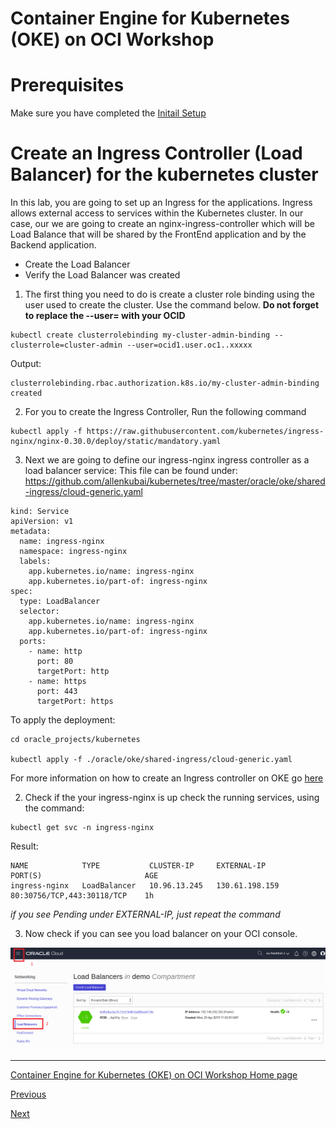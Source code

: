 # Container Engine for Kubernetes (OKE) on OCI Workshop #

# Prerequisites
Make sure you have completed the [Initail Setup](initial.setup.OKE2.md)

# Create an Ingress Controller (Load Balancer) for the kubernetes cluster #
In this lab, you are going to set up an Ingress for the applications. Ingress allows external access to services within the Kubernetes cluster. In our case, our we are going to create an nginx-ingress-controller which will be Load Balance that will be shared by the FrontEnd application and by the Backend application.

+ Create the Load Balancer
+ Verify the Load Balancer was created

1. The first thing you need to do is create a cluster role binding using the user used to create the cluster. Use the command below. **Do not forget to replace the --user= with your OCID**

```
kubectl create clusterrolebinding my-cluster-admin-binding --clusterrole=cluster-admin --user=ocid1.user.oc1..xxxxx
```
Output:
```
clusterrolebinding.rbac.authorization.k8s.io/my-cluster-admin-binding created
```

2. For you to create the Ingress Controller, Run the following command

```
kubectl apply -f https://raw.githubusercontent.com/kubernetes/ingress-nginx/nginx-0.30.0/deploy/static/mandatory.yaml

```

3. Next we are going to define our ingress-nginx ingress controller as a load balancer service: This file can be found under: https://github.com/allenkubai/kubernetes/tree/master/oracle/oke/shared-ingress/cloud-generic.yaml

```
kind: Service
apiVersion: v1
metadata:
  name: ingress-nginx
  namespace: ingress-nginx
  labels:
    app.kubernetes.io/name: ingress-nginx
    app.kubernetes.io/part-of: ingress-nginx
spec:
  type: LoadBalancer
  selector:
    app.kubernetes.io/name: ingress-nginx
    app.kubernetes.io/part-of: ingress-nginx
  ports:
    - name: http
      port: 80
      targetPort: http
    - name: https
      port: 443
      targetPort: https
```

To apply the deployment:

```
cd oracle_projects/kubernetes

kubectl apply -f ./oracle/oke/shared-ingress/cloud-generic.yaml

```
For more information on how to create an Ingress controller on OKE go [here](https://docs.cloud.oracle.com/en-us/iaas/Content/ContEng/Tasks/contengsettingupingresscontroller.htm) 

2. Check if the your ingress-nginx is up check the running services, using the command:

```
kubectl get svc -n ingress-nginx
```

Result:

```
NAME            TYPE           CLUSTER-IP     EXTERNAL-IP         PORT(S)                       AGE
ingress-nginx   LoadBalancer   10.96.13.245   130.61.198.159      80:30756/TCP,443:30118/TCP    1h
```

*if you see Pending under EXTERNAL-IP, just repeat the command*

3. Now check if you can see you load balancer on your OCI console.

![](./images/kube-ingress-2.png)

---
[Container Engine for Kubernetes (OKE) on OCI Workshop Home page](README.md)

[Previous](deployments.storage.OKE3.md)

[Next](deployments.storage.OKE5.md)
